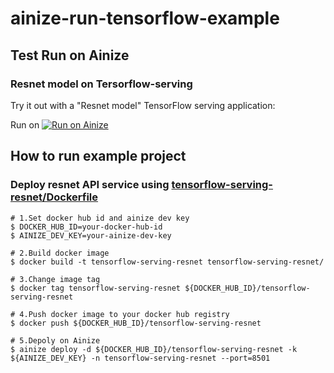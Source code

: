 # ainize-run-tensorflow-example

## Test __Run on Ainize__

### Resnet model on Tersorflow-serving

Try it out with a "Resnet model" TensorFlow serving application:

Run on [![Run on Ainize](assets/ainize-logo.png)](https://ainize-team.github.io/ainize-run-tensorflow-example/)


## How to run example project

### Deploy resnet API service using [tensorflow-serving-resnet/Dockerfile](tensorflow-serving-resnet/Dockerfile)

```sh-session
# 1.Set docker hub id and ainize dev key
$ DOCKER_HUB_ID=your-docker-hub-id
$ AINIZE_DEV_KEY=your-ainize-dev-key

# 2.Build docker image
$ docker build -t tensorflow-serving-resnet tensorflow-serving-resnet/

# 3.Change image tag
$ docker tag tensorflow-serving-resnet ${DOCKER_HUB_ID}/tensorflow-serving-resnet

# 4.Push docker image to your docker hub registry
$ docker push ${DOCKER_HUB_ID}/tensorflow-serving-resnet

# 5.Depoly on Ainize
$ ainize deploy -d ${DOCKER_HUB_ID}/tensorflow-serving-resnet -k ${AINIZE_DEV_KEY} -n tensorflow-serving-resnet --port=8501
```


